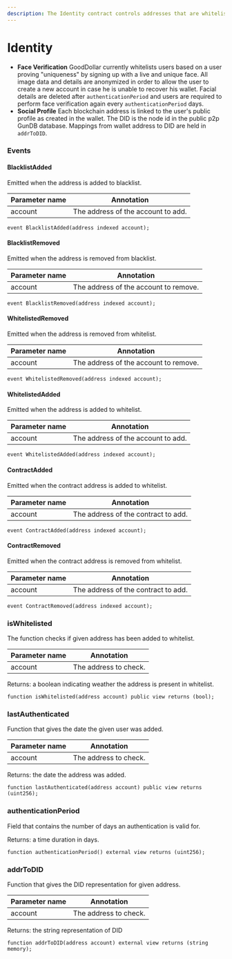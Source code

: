 ```yaml
---
description: The Identity contract controls addresses that are whitelisted to "Claim" UBI.
---
```


# Identity

* **Face Verification** GoodDollar currently whitelists users based on a user proving "uniqueness" by signing up with a live and unique face. All image data and details are anonymized in order to allow the user to create a new account in case he is unable to recover his wallet. Facial details are deleted after `authenticationPeriod` and users are required to perform face verification again every `authenticationPeriod` days.
* **Social Profile** Each blockchain address is linked to the user's public profile as created in the wallet. The DID is the node id in the public p2p GunDB database. Mappings from wallet address to DID are held in `addrToDID`.

### Events

#### BlacklistAdded

Emitted when the address is added to blacklist.

| Parameter name | Annotation                         |
| -------------- | ---------------------------------- |
| account        | The address of the account to add. |

```
event BlacklistAdded(address indexed account);
```

#### BlacklistRemoved

Emitted when the address is removed from blacklist.

| Parameter name | Annotation                            |
| -------------- | ------------------------------------- |
| account        | The address of the account to remove. |

```
event BlacklistRemoved(address indexed account);
```

#### WhitelistedRemoved

Emitted when the address is removed from whitelist.

| Parameter name | Annotation                            |
| -------------- | ------------------------------------- |
| account        | The address of the account to remove. |

```
event WhitelistedRemoved(address indexed account);
```

#### WhitelistedAdded

Emitted when the address is added to whitelist.

| Parameter name | Annotation                         |
| -------------- | ---------------------------------- |
| account        | The address of the account to add. |

```
event WhitelistedAdded(address indexed account);
```

#### ContractAdded

Emitted when the contract address is added to whitelist.

| Parameter name | Annotation                          |
| -------------- | ----------------------------------- |
| account        | The address of the contract to add. |

```
event ContractAdded(address indexed account);
```

#### ContractRemoved

Emitted when the contract address is removed from whitelist.

| Parameter name | Annotation                          |
| -------------- | ----------------------------------- |
| account        | The address of the contract to add. |

```
event ContractRemoved(address indexed account);
```

### isWhitelisted

The function checks if given address has been added to whitelist.

| Parameter name | Annotation            |
| -------------- | --------------------- |
| account        | The address to check. |

Returns: a boolean indicating weather the address is present in whitelist.

```
function isWhitelisted(address account) public view returns (bool);
```

### lastAuthenticated

Function that gives the date the given user was added.

| Parameter name | Annotation            |
| -------------- | --------------------- |
| account        | The address to check. |

Returns: the date the address was added.

```
function lastAuthenticated(address account) public view returns (uint256);
```

### authenticationPeriod

Field that contains the number of days an authentication is valid for.

Returns: a time duration in days.

```
function authenticationPeriod() external view returns (uint256);
```

### addrToDID

Function that gives the DID representation for given address.

| Parameter name | Annotation            |
| -------------- | --------------------- |
| account        | The address to check. |

Returns: the string representation of DID

```
function addrToDID(address account) external view returns (string memory);
```

